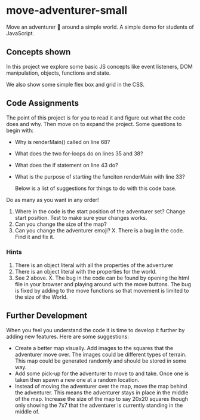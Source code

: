 # move-adventurer-small

Move an adventurer 🤠 around a simple world. A simple demo for students of JavaScript.

## Concepts shown

In this project we explore some basic JS concepts like event listeners, DOM manipulation, objects, functions and state.

We also show some simple flex box and grid in the CSS.

## Code Assignments

The point of this project is for you to read it and figure out what the code does and why. Then move on to expand the project. Some questions to begin with:

- Why is renderMain() called on line 68?
- What does the two for-loops do on lines 35 and 38?
- What does the if statement on line 43 do?
- What is the purpose of starting the funciton renderMain with line 33?

  Below is a list of suggestions for things to do with this code base.

Do as many as you want in any order!

1. Where in the code is the start position of the adventurer set? Change start position. Test to make sure your changes works.
2. Can you change the size of the map?
3. Can you change the adventurer emoji?
   X. There is a bug in the code. Find it and fix it.

### Hints

1. There is an object literal with all the properties of the adventurer
2. There is an object literal with the properties for the world.
3. See 2 above.
   X. The bug in the code can be found by opening the html file in your browser and playing around with the move buttons. The bug is fixed by adding to the move functions so that movement is limited to the size of the World.

## Further Development

When you feel you understand the code it is time to develop it further by adding new features. Here are some suggestions:

- Create a better map visually. Add images to the squares that the adventurer move over. The images could be different types of terrain. This map could be generated randomly and should be stored in some way.
- Add some pick-up for the adventurer to move to and take. Once one is taken then spawn a new one at a random location.
- Instead of moving the adventurer over the map, move the map behind the adventurer. This means the adventurer stays in place in the middle of the map. Increase the size of the map to say 20x20 squares though only showing the 7x7 that the adventurer is currently standing in the middle of.
